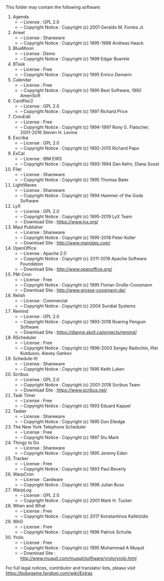This folder may contain the following software:

1. Agenda
   - – License : GPL 2.0
   - – Copyright Notice : Copyright (c) 2001 Geraldo M. Fontes Jr.
2. Arieel
   - – License : Shareware
   - – Copyright Notice : Copyright (c) 1995-1998 Andreas Haack
3. BlueMoon
   - – License : Demo
   - – Copyright Notice : Copyright (c) 1999 Edgar Buerkle
4. BTask
   - – License : Free
   - – Copyright Notice : Copyright (c) 1995 Enrico Demarin
5. Calendar
   - – License : Free
   - – Copyright Notice : Copyright (c) 1990 Best Software, 1992 AmeriSoft
6. Cardfile/2
   - – License : GPL 2.0
   - – Copyright Notice : Copyright (c) 1997 Richard Price
7. CronEdit
   - – License : Free
   - – Copyright Notice : Copyright (c) 1994-1997 Rony G. Flatscher, 2001-2016 Steven H. Levine
8. Escriba
   - – License : GPL 2.0
   - – Copyright Notice : Copyright (c) 1992-2015 Richard Papo
9. ExCal
   - – License : IBM EWS
   - – Copyright Notice : Copyright (c) 1993-1994 Dan Kehn, Diana Soost
10. Filer
    - – License : Shareware
    - – Copyright Notice : Copyright (c) 1995 Thomas Baier
11. LightWaves
    - – License : Shareware
    - – Copyright Notice : Copyright (c) 1994 Hammer of the Gods Software
12. LyX
    - – License : GPL 2.0
    - – Copyright Notice : Copyright (c) 1995-2019 LyX Team
    - – Download Site : https://www.lyx.org/
12. Maul Publisher
    - – License : Shareware
    - – Copyright Notice : Copyright (c) 1995-2018 Peter Koller
    - – Download Site : http://www.manglais.com/
13. OpenOffice
    - – License : Apache 2.0
    - – Copyright Notice : Copyright (c) 2011-2019 Apache Software Foundation
    - – Download Site : http://www.openoffice.org/
14. PM-Cron
    - – License : Free
    - – Copyright Notice : Copyright (c) 1995 Florian Große-Coosmann
    - – Download Site : http://www.grosse-coosmann.de/
15. Relish
    - – License : Commercial
    - – Copyright Notice : Copyright (c) 2004 Sundial Systems
16. Remind
    - – License : GPL 2.0
    - – Copyright Notice : Copyright (c) 1993-2018 Roaring Penguin Software
    - – Download Site : https://dianne.skoll.ca/projects/remind/
17. RScheduler
    - – License : Free
    - – Copyright Notice : Copyright (c) 1996-2003 Sergey Radochin, Ilfat Kutdusov, Alexey Gankov
18. Schedule-It!
    - – License : Shareware
    - – Copyright Notice : Copyright (c) 1995 Keith Luken
19. Scribus
    - – License : GPL 2.0
    - – Copyright Notice : Copyright (c) 2001-2018 Scribus Team
    - – Download Site : https://www.scribus.net/
20. Task Timer
    - – License : Free
    - – Copyright Notice : Copyright (c) 1993 Eduard Kappel
20. Tasker
    - – License : Shareware
    - – Copyright Notice : Copyright (c) 1995 Don Elledge
21. The New York Telephone Scheduler
    - – License : Free
    - – Copyright Notice : Copyright (c) 1997 Stu Mark
22. Thingz to Do
    - – License : Shareware
    - – Copyright Notice : Copyright (c) 1995 Jeremy Eden
23. Tracker
    - – License : Free
    - – Copyright Notice : Copyright (c) 1993 Paul Beverly
24. WarpCron
    - – License : Cardware
    - – Copyright Notice : Copyright (c) 1998 Julian Buss
25. WarpLog
    - – License : GPL 2.0
    - – Copyright Notice : Copyright (c) 2001 Mark H. Tucker
26. When and What
    - – License : Free
    - – Copyright Notice : Copyright (c) 2017 Konstantinos Kafetzidis
27. WhO
    - – License : Free
    - – Copyright Notice : Copyright (c) 1996 Patrick Schulte
28. Yrolo
    - – License : Free
    - – Copyright Notice : Copyright (c) 1995 Muhammad A Muquit
    - – Download Site : http://www.muquit.com/muquit/software/yrolo/yrolo.html

For full legal notices, contributor and translator lists, please visit https://bobsgame.fandom.com/wiki/Extras
